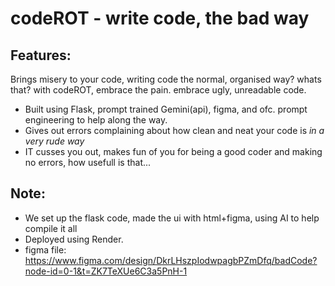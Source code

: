 # codeROT - write code, the bad way 
## Features: 
Brings misery to your code, writing code the normal, organised way? whats that?
with codeROT, embrace the pain. embrace ugly, unreadable code.

- Built using Flask, prompt trained Gemini(api), figma, and ofc. prompt engineering to help along the way.
- Gives out errors complaining about how clean and neat your code is *in a very rude way*
- IT cusses you out, makes fun of you for being a good coder and making no errors, how usefull is that...




## Note:
- We set up the flask code, made the ui with html+figma, using AI to help compile it all
- Deployed using Render.
- figma file: https://www.figma.com/design/DkrLHszpIodwpagbPZmDfq/badCode?node-id=0-1&t=ZK7TeXUe6C3a5PnH-1





